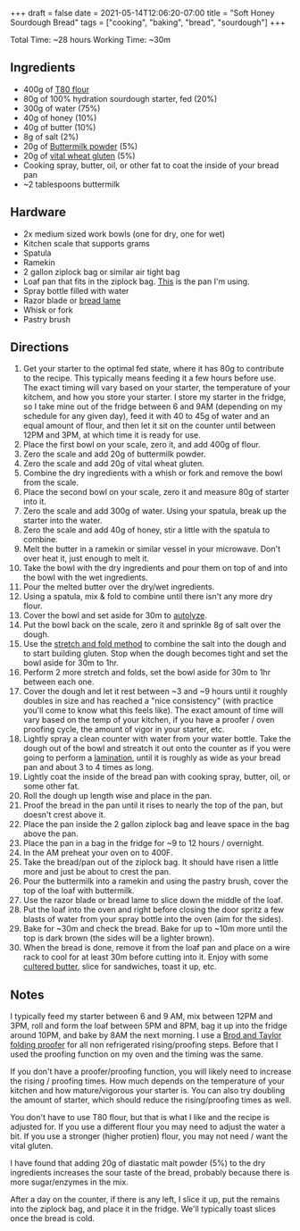 +++ 
draft = false
date = 2021-05-14T12:06:20-07:00
title = "Soft Honey Sourdough Bread"
tags = ["cooking", "baking", "bread", "sourdough"]
+++

Total Time: ~28 hours
Working Time: ~30m

## Ingredients

* 400g of [T80 flour](https://centralmilling.com/product/organic-type-80-wheat-flour/)
* 80g of 100% hydration sourdough starter, fed (20%)
* 300g of water (75%)
* 40g of honey (10%)
* 40g of butter (10%)
* 8g of salt (2%)
* 20g of [Buttermilk powder](https://www.bobsredmill.com/sweet-cream-buttermilk.html) (5%)
* 20g of [vital wheat gluten](https://www.bobsredmill.com/vital-wheat-gluten.html) (5%)
* Cooking spray, butter, oil, or other fat to coat the inside of your bread pan
* ~2 tablespoons buttermilk

## Hardware

* 2x medium sized work bowls (one for dry, one for wet)
* Kitchen scale that supports grams
* Spatula
* Ramekin
* 2 gallon ziplock bag or similar air tight bag
* Loaf pan that fits in the ziplock bag. [This](https://www.amazon.com/gp/product/B00DUF1TUW/ref=ppx_yo_dt_b_search_asin_title?ie=UTF8&psc=1) is the pan I'm using.
* Spray bottle filled with water
* Razor blade or [bread lame](https://breadtopia.com/store/bread-lame/)
* Whisk or fork
* Pastry brush

## Directions

1. Get your starter to the optimal fed state, where it has 80g to contribute to the recipe. This typically means feeding it a few hours before use. The exact timing will vary based on your starter, the temperature of your kitchem, and how you store your starter. I store my starter in the fridge, so I take mine out of the fridge between 6 and 9AM (depending on my schedule for any given day), feed it with 40 to 45g of water and an equal amount of flour, and then let it sit on the counter until between 12PM and 3PM, at which time it is ready for use.
2. Place the first bowl on your scale, zero it, and add 400g of flour.
3. Zero the scale and add 20g of buttermilk powder.
4. Zero the scale and add 20g of vital wheat gluten.
5. Combine the dry ingredients with a whish or fork and remove the bowl from the scale.
6. Place the second bowl on your scale, zero it and measure 80g of starter into it.
7. Zero the scale and add 300g of water. Using your spatula, break up the starter into the water.
8. Zero the scale and add 40g of honey, stir a little with the spatula to combine.
9. Melt the butter in a ramekin or similar vessel in your microwave. Don't over heat it, just enough to melt it.
10. Take the bowl with the dry ingredients and pour them on top of and into the bowl with the wet ingredients.
11. Pour the melted butter over the dry/wet ingredients.
12. Using a spatula, mix & fold to combine until there isn't any more dry flour.
13. Cover the bowl and set aside for 30m to [autolyze](https://bakerpedia.com/processes/autolyse/).
14. Put the bowl back on the scale, zero it and sprinkle 8g of salt over the dough.
15. Use the [stretch and fold method](https://www.theperfectloaf.com/guides/how-to-stretch-and-fold-sourdough/) to combine the salt into the dough and to start building gluten. Stop when the dough becomes tight and set the bowl aside for 30m to 1hr.
16. Perform 2 more stretch and folds, set the bowl aside for 30m to 1hr between each one.
17. Cover the dough and let it rest between ~3 and ~9 hours until it roughly doubles in size and has reached a "nice consistency" (with practice you'll come to know what this feels like). The exact amount of time will vary based on the temp of your kitchen, if you have a proofer / oven proofing cycle, the amount of vigor in your starter, etc.
18. Lightly spray a clean counter with water from your water bottle. Take the dough out of the bowl and streatch it out onto the counter as if you were going to perform a [lamination](https://www.youtube.com/watch?v=7Nztji3srjQ), until it is roughly as wide as your bread pan and about 3 to 4 times as long.
19. Lightly coat the inside of the bread pan with cooking spray, butter, oil, or some other fat.
20. Roll the dough up length wise and place in the pan.
21. Proof the bread in the pan until it rises to nearly the top of the pan, but doesn't crest above it.
22. Place the pan inside the 2 gallon ziplock bag and leave space in the bag above the pan.
23. Place the pan in a bag in the fridge for ~9 to 12 hours / overnight.
24. In the AM preheat your oven on to 400F.
25. Take the bread/pan out of the ziplock bag. It should have risen a little more and just be about to crest the pan.
26. Pour the buttermilk into a ramekin and using the pastry brush, cover the top of the loaf with buttermilk.
27. Use the razor blade or bread lame to slice down the middle of the loaf.
28. Put the loaf into the oven and right before closing the door spritz a few blasts of water from your spray bottle into the oven (aim for the sides).
29. Bake for ~30m and check the bread. Bake for up to ~10m more until the top is dark brown (the sides will be a lighter brown).
30. When the bread is done, remove it from the loaf pan and place on a wire rack to cool for at least 30m before cutting into it. Enjoy with some [cultered butter](https://brodandtaylor.com/blogs/recipes/cultured-butter-recipe/), slice for sandwiches, toast it up, etc.

## Notes

I typically feed my starter between 6 and 9 AM, mix between 12PM and 3PM, roll and form the loaf between 5PM and 8PM, bag it up into the fridge around 10PM, and bake by 8AM the next morning. I use a [Brod and Taylor folding proofer](https://brodandtaylor.com/pages/folding-proofer-slow-cooker) for all non refrigerated rising/proofing steps. Before that I used the proofing function on my oven and the timing was the same.

If you don't have a proofer/proofing function, you will likely need to increase the rising / proofing times. How much depends on the temperature of your kitchen and how mature/vigorous your starter is. You can also try doubling the amount of starter, which should reduce the rising/proofing times as well.

You don't have to use T80 flour, but that is what I like and the recipe is adjusted for. If you use a different flour you may need to adjust the water a bit. If you use a stronger (higher protien) flour, you may not need / want the vital gluten.

I have found that adding 20g of diastatic malt powder (5%) to the dry ingredients increases the sour taste of the bread, probably because there is more sugar/enzymes in the mix.

After a day on the counter, if there is any left, I slice it up, put the remains into the ziplock bag, and place it in the fridge. We'll typically toast slices once the bread is cold.